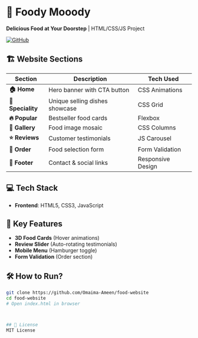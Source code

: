 # 🍔 Foody Mooody 
**Delicious Food at Your Doorstep** | HTML/CSS/JS Project  

 
[![GitHub](https://img.shields.io/github/last-commit/Omaima-Ameen/food-website?color=blue)](https://github.com/Omaima-Ameen/food-website)



## 🏗️ Website Sections
| Section | Description | Tech Used |
|---------|-------------|-----------|
| **🏠 Home** | Hero banner with CTA button | CSS Animations |
| **🌟 Speciality** | Unique selling dishes showcase | CSS Grid |
| **🔥 Popular** | Bestseller food cards | Flexbox |
| **📸 Gallery** | Food image mosaic | CSS Columns |
| **⭐ Reviews** | Customer testimonials | JS Carousel |
| **🛒 Order** | Food selection form | Form Validation |
| **🦶 Footer** | Contact & social links | Responsive Design |

  

## 💻 Tech Stack  
- **Frontend**: HTML5, CSS3, JavaScript  
  

## 📌 Key Features  
- **3D Food Cards** (Hover animations)  
- **Review Slider** (Auto-rotating testimonials)  
- **Mobile Menu** (Hamburger toggle)  
- **Form Validation** (Order section)  

## 🛠️ How to Run?
```bash
git clone https://github.com/Omaima-Ameen/food-website
cd food-website
# Open index.html in browser



## 📜 License 
MIT License 

